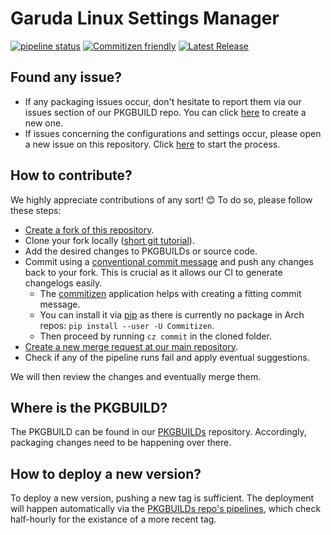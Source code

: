 # Garuda Linux Settings Manager

[![pipeline status](https://gitlab.com/garuda-linux/applications/garuda-settings-manager/badges/master/pipeline.svg)](https://gitlab.com/garuda-linux/applications/garuda-settings-manager/-/commits/master)
[![Commitizen friendly](https://img.shields.io/badge/commitizen-friendly-brightgreen.svg)](http://commitizen.github.io/cz-cli/)
[![Latest Release](https://gitlab.com/garuda-linux/applications/garuda-settings-manager/-/badges/release.svg)](https://gitlab.com/garuda-linux/applications/garuda-settings-manager/-/releases)

## Found any issue?

- If any packaging issues occur, don't hesitate to report them via our issues section of our PKGBUILD repo. You can click [here](https://gitlab.com/garuda-linux/pkgbuilds/-/issues/new) to create a new one.
- If issues concerning the configurations and settings occur, please open a new issue on this repository. Click [here](https://gitlab.com/garuda-linux/applications/garuda-settings-manager/-/issues/new) to start the process.

## How to contribute?

We highly appreciate contributions of any sort! 😊 To do so, please follow these steps:

- [Create a fork of this repository](https://gitlab.com/garuda-linux/applications/garuda-settings-manager/-/forks/new).
- Clone your fork locally ([short git tutorial](https://rogerdudler.github.io/git-guide/)).
- Add the desired changes to PKGBUILDs or source code.
- Commit using a [conventional commit message](https://www.conventionalcommits.org/en/v1.0.0/#summary) and push any changes back to your fork. This is crucial as it allows our CI to generate changelogs easily.
  - The [commitizen](https://github.com/commitizen-tools/commitizen) application helps with creating a fitting commit message.
  - You can install it via [pip](https://pip.pypa.io/) as there is currently no package in Arch repos: `pip install --user -U Commitizen`.
  - Then proceed by running `cz commit` in the cloned folder.
- [Create a new merge request at our main repository](https://gitlab.com/garuda-linux/applications/garuda-settings-manager/-/merge_requests/new).
- Check if any of the pipeline runs fail and apply eventual suggestions.

We will then review the changes and eventually merge them.

## Where is the PKGBUILD?

The PKGBUILD can be found in our [PKGBUILDs](https://gitlab.com/garuda-linux/pkgbuilds) repository. Accordingly, packaging changes need to be happening over there.

## How to deploy a new version?

To deploy a new version, pushing a new tag is sufficient. The deployment will happen automatically via the [PKGBUILDs repo's pipelines](https://gitlab.com/garuda-linux/pkgbuilds/-/pipelines), which check half-hourly for the existance of a more recent tag.
